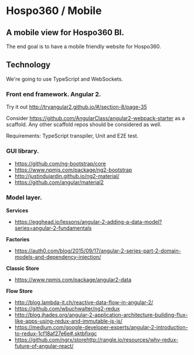 # Hospo360 / Mobile

## A mobile view for Hospo360 BI.
The end goal is to have a mobile friendly website for Hospo360.

## Technology
We're going to use TypeScript and WebSockets.

### Front end framework. Angular 2.
Try it out http://tryangular2.github.io/#/section-8/page-35

Consider https://github.com/AngularClass/angular2-webpack-starter as a scaffold. Any other scaffold repos should be considered as well.

Requirements: TypeScript transpiler, Unit and E2E test.

### GUI library.
- https://github.com/ng-bootstrap/core
- https://www.npmjs.com/package/ng2-bootstrap
- http://justindujardin.github.io/ng2-material/
- https://github.com/angular/material2


### Model layer.
**Services**
- https://egghead.io/lessons/angular-2-adding-a-data-model?series=angular-2-fundamentals

**Factories**
- https://auth0.com/blog/2015/09/17/angular-2-series-part-2-domain-models-and-dependency-injection/

**Classic Store**
- https://www.npmjs.com/package/angular2-data

**Flow Store**
- http://blog.lambda-it.ch/reactive-data-flow-in-angular-2/
- https://github.com/wbuchwalter/ng2-redux
- http://blog.jhades.org/angular-2-application-architecture-building-flux-like-apps-using-redux-and-immutable-js-js/
- https://medium.com/google-developer-experts/angular-2-introduction-to-redux-1cf18af27e6e#.sktbfixgc
- https://github.com/ngrx/storehttp://rangle.io/resources/why-redux-future-of-angular-react/
